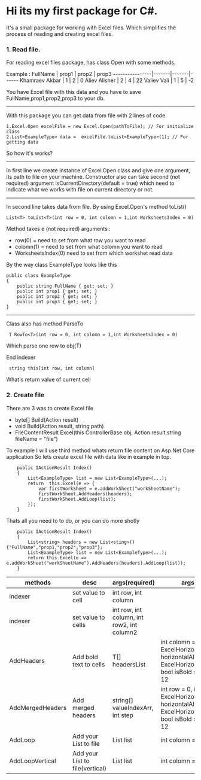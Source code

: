Hi its my first package for C#.
==================================

It's a small package for working with Excel files. Which simplifies the process of reading and creating excel files.


### 1. Read file.

For reading excel files package, has class Open with some methods.

Example : 
FullName        | prop1 | prop2 | prop3
----------------|-------|-------|------
Khamraev Akbar  | 1     | 2     | 0
Aliev Alisher   | 2     | 4     | 22
Valiev Vali     | 1     | 5     | -2

You have Excel file with this data and you have to save FullName,prop1,prop2,prop3 to your db.
***
With this package you can get data from file with 2 lines of code.

    1.Excel.Open excelFile = new Excel.Open(pathToFile); // For initialize class
    2.List<ExampleType> data =  excelFile.toList<ExampleType>(1); // For getting data

So how it's works?
***
In first line we create instance of Excel.Open class and give one argument, its path to file on your machine. Constructor also can take second (not required) argument isCurrentDirectory(default = true) which need to indicate what we works with file on current directory or not. 
***
In second line takes data from file. By using Excel.Open's method toList<T>()
  
    List<T> toList<T>(int row = 0, int colomn = 1,int WorksheetsIndex = 0)
 
Method takes e (not required) arguments :
* row(0) = need to set from what row you want to read
* colomn(1) = need to set from what colomn you want to read
* WorksheetsIndex(0) need to set from which workshet read data

By the way class ExampleType looks like this 
    
    public class ExampleType
    {
        public string FullName { get; set; }
        public int prop1 { get; set; }
        public int prop2 { get; set; }
        public int prop3 { get; set; }
    }

***

Class also has method ParseTo<T> 
  
     T RowTo<T>(int row = 0, int colomn = 1,int WorksheetsIndex = 0)
Which parse one row to obj(T)

End indexer 

     string this[int row, int column]
What's return value of current cell



### 2. Create file
There are 3 was to create Excel file 


* byte[] Build(Action<ExcelPackage> result)
* void Build(Action<ExcelPackage> result, string path)
* FileContentResult Excel(this ControllerBase obj, Action<ExcelPackage> result,string fileName = "file")

To example I will use third method whats return file content on Asp.Net Core application
So lets create excel file with data like in example in top.

        public IActionResult Index()
        {
            List<ExampleType> list = new List<ExampleType>(...); 
            return  this.Excel(e => {
                var firstWorkSheet = e.addWorkSheet("workSheetName");
                firstWorkSheet.AddHeaders(headers);
                firstWorkSheet.AddLoop(list);
            });
        }
 Thats all you need to to do, or you can do more shotly

        public IActionResult Index()
        {
            List<string> headers = new List<sting>(){"FullName","prop1,"prop2","prop3"};
            List<ExampleType> list = new List<ExampleType>(...); 
            return this.Excel(e => e.addWorkSheet("workSheetName").AddHeaders(headers).AddLoop(list));
        }
        

methods                   | desc                            | args(required)                            | args(not required)
--------------------------|---------------------------------|-------------------------------------------|---------------
indexer                   | set value to cell               | int row, int column                       |
indexer                   | set value to cells              | int row, int column, int row2, int column2|
AddHeaders                | Add bold text to cells          | T[] headersList                           | int colomn = 1, int row = 0, ExcelHorizontalAlignment horizontalAlignment = ExcelHorizontalAlignment.Left, bool isBold = true, int fontSize = 12
AddMergedHeaders          | Add merged headers              | string[] valueIndexArr, int step          | int row = 0, int colomn = 0, ExcelHorizontalAlignment horizontalAlignment = ExcelHorizontalAlignment.Center, bool isBold = true, int fontSize = 12
AddLoop                   | Add your List to file           | List<T> list                              | int colomn = 1, int row = 0
AddLoopVertical           | Add your List to file(vertical) | List<T> list                              | int colomn = 1, int row = 0

